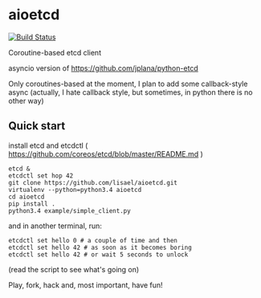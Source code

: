 aioetcd
=======

[![Build Status](https://travis-ci.org/lisael/aioetcd.svg)](https://travis-ci.org/lisael/aioetcd)

Coroutine-based etcd client

asyncio version of https://github.com/jplana/python-etcd 

Only coroutines-based at the moment, I plan to add some callback-style async
(actually, I hate callback style, but sometimes, in python  there is no other
way)

## Quick start

install etcd and etcdctl ( https://github.com/coreos/etcd/blob/master/README.md )

```
etcd &
etcdctl set hop 42
git clone https://github.com/lisael/aioetcd.git
virtualenv --python=python3.4 aioetcd
cd aioetcd
pip install .
python3.4 example/simple_client.py 
```

and in another terminal, run:

```
etcdctl set hello 0 # a couple of time and then
etcdctl set hello 42 # as soon as it becomes boring
etcdctl set hello 42 # or wait 5 seconds to unlock
```

(read the script to see what's going on)


Play, fork, hack and, most important, have fun!
